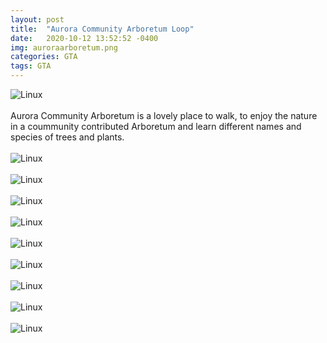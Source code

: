 ```yaml
---
layout: post
title:  "Aurora Community Arboretum Loop"
date:   2020-10-12 13:52:52 -0400
img: auroraarboretum.png
categories: GTA
tags: GTA
---
```


![Linux]({{site.baseurl}}/images/auroraarboretum.png)
<br>
<br>
Aurora Community Arboretum is a lovely place to walk, to enjoy the nature in a coummunity contributed Arboretum and learn different names and species of trees and plants.
<br>
<br>
![Linux]({{site.baseurl}}/images/auroraarboretum1.jpg)
<br>
<br>
![Linux]({{site.baseurl}}/images/auroraarboretum2.jpg)
<br>
<br>
![Linux]({{site.baseurl}}/images/auroraarboretum3.jpg)
<br>
<br>
![Linux]({{site.baseurl}}/images/auroraarboretum4.jpg)
<br>
<br>
![Linux]({{site.baseurl}}/images/auroraarboretum5.jpg)
<br>
<br>
![Linux]({{site.baseurl}}/images/auroraarboretum6.jpg)
<br>
<br>
![Linux]({{site.baseurl}}/images/auroraarboretum7.jpg)
<br>
<br>
![Linux]({{site.baseurl}}/images/auroraarboretum8.jpg)
<br>
<br>
![Linux]({{site.baseurl}}/images/auroraarboretum9.jpg)
